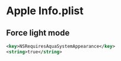 # Apple Info.plist

## Force light mode

```xml
<key>NSRequiresAquaSystemAppearance</key>
<string>true</string>
```
